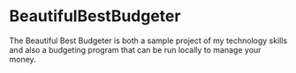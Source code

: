 # BeautifulBestBudgeter
The Beautiful Best Budgeter is both a sample project of my technology skills and also a budgeting program that can be run locally to manage your money.
